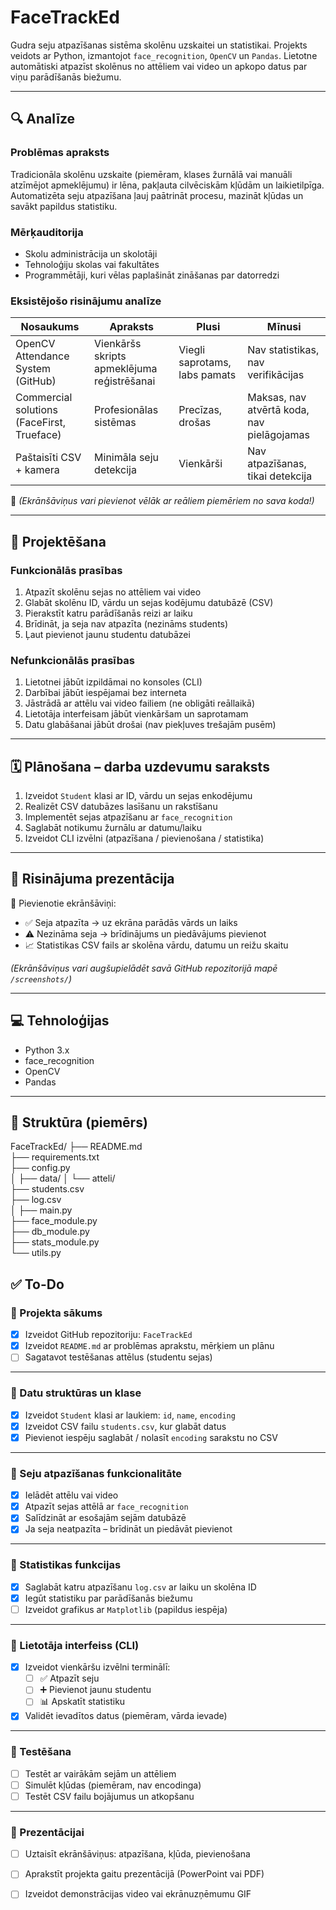 # FaceTrackEd

Gudra seju atpazīšanas sistēma skolēnu uzskaitei un statistikai. Projekts veidots ar Python, izmantojot `face_recognition`, `OpenCV` un `Pandas`. Lietotne automātiski atpazīst skolēnus no attēliem vai video un apkopo datus par viņu parādīšanās biežumu.

---

## 🔍 Analīze

### Problēmas apraksts

Tradicionāla skolēnu uzskaite (piemēram, klases žurnālā vai manuāli atzīmējot apmeklējumu) ir lēna, pakļauta cilvēciskām kļūdām un laikietilpīga. Automatizēta seju atpazīšana ļauj paātrināt procesu, mazināt kļūdas un savākt papildus statistiku.

### Mērķauditorija

- Skolu administrācija un skolotāji
- Tehnoloģiju skolas vai fakultātes
- Programmētāji, kuri vēlas paplašināt zināšanas par datorredzi

### Eksistējošo risinājumu analīze

| Nosaukums | Apraksts | Plusi | Mīnusi |
|----------|----------|--------|--------|
| OpenCV Attendance System (GitHub) | Vienkāršs skripts apmeklējuma reģistrēšanai | Viegli saprotams, labs pamats | Nav statistikas, nav verifikācijas |
| Commercial solutions (FaceFirst, Trueface) | Profesionālas sistēmas | Precīzas, drošas | Maksas, nav atvērtā koda, nav pielāgojamas |
| Paštaisīti CSV + kamera | Minimāla seju detekcija | Vienkārši | Nav atpazīšanas, tikai detekcija |

📸 *(Ekrānšāviņus vari pievienot vēlāk ar reāliem piemēriem no sava koda!)*

---

## 🧩 Projektēšana

### Funkcionālās prasības
1. Atpazīt skolēnu sejas no attēliem vai video
2. Glabāt skolēnu ID, vārdu un sejas kodējumu datubāzē (CSV)
3. Pierakstīt katru parādīšanās reizi ar laiku
4. Brīdināt, ja seja nav atpazīta (nezināms students)
5. Ļaut pievienot jaunu studentu datubāzei

### Nefunkcionālās prasības
1. Lietotnei jābūt izpildāmai no konsoles (CLI)
2. Darbībai jābūt iespējamai bez interneta
3. Jāstrādā ar attēlu vai video failiem (ne obligāti reāllaikā)
4. Lietotāja interfeisam jābūt vienkāršam un saprotamam
5. Datu glabāšanai jābūt drošai (nav piekļuves trešajām pusēm)

---

## 🗓️ Plānošana – darba uzdevumu saraksts

1. Izveidot `Student` klasi ar ID, vārdu un sejas enkodējumu
2. Realizēt CSV datubāzes lasīšanu un rakstīšanu
3. Implementēt sejas atpazīšanu ar `face_recognition`
4. Saglabāt notikumu žurnālu ar datumu/laiku
5. Izveidot CLI izvēlni (atpazīšana / pievienošana / statistika)

---

## 🎥 Risinājuma prezentācija

🧪 Pievienotie ekrānšāviņi:

- ✅ Seja atpazīta → uz ekrāna parādās vārds un laiks
- ⚠️ Nezināma seja → brīdinājums un piedāvājums pievienot
- 📈 Statistikas CSV fails ar skolēna vārdu, datumu un reižu skaitu

*(Ekrānšāviņus vari augšupielādēt savā GitHub repozitorijā mapē `/screenshots/`)*

---

## 💻 Tehnoloģijas

- Python 3.x
- face_recognition
- OpenCV
- Pandas

---

## 📁 Struktūra (piemērs)

FaceTrackEd/
├── README.md               
├── requirements.txt        
├── config.py                
│
├── data/
│   └── atteli/             
├── students.csv             
├── log.csv                 
│
├── main.py                 
├── face_module.py           
├── db_module.py             
├── stats_module.py          
└── utils.py                 


## ✅ To-Do

### 🔹 Projekta sākums
- [x] Izveidot GitHub repozitoriju: `FaceTrackEd`
- [x] Izveidot `README.md` ar problēmas aprakstu, mērķiem un plānu
- [ ] Sagatavot testēšanas attēlus (studentu sejas)

---

### 🔹 Datu struktūras un klase
- [x] Izveidot `Student` klasi ar laukiem: `id`, `name`, `encoding`
- [x] Izveidot CSV failu `students.csv`, kur glabāt datus
- [x] Pievienot iespēju saglabāt / nolasīt `encoding` sarakstu no CSV

---

### 🔹 Seju atpazīšanas funkcionalitāte
- [x] Ielādēt attēlu vai video
- [x] Atpazīt sejas attēlā ar `face_recognition`
- [x] Salīdzināt ar esošajām sejām datubāzē
- [x] Ja seja neatpazīta – brīdināt un piedāvāt pievienot

---

### 🔹 Statistikas funkcijas
- [x] Saglabāt katru atpazīšanu `log.csv` ar laiku un skolēna ID
- [x] Iegūt statistiku par parādīšanās biežumu
- [ ] Izveidot grafikus ar `Matplotlib` (papildus iespēja)

---

### 🔹 Lietotāja interfeiss (CLI)
- [x] Izveidot vienkāršu izvēlni terminālī:
  - [ ] ✅ Atpazīt seju
  - [ ] ➕ Pievienot jaunu studentu
  - [ ] 📊 Apskatīt statistiku
- [x] Validēt ievadītos datus (piemēram, vārda ievade)

---

### 🔹 Testēšana
- [ ] Testēt ar vairākām sejām un attēliem
- [ ] Simulēt kļūdas (piemēram, nav encodinga)
- [ ] Testēt CSV failu bojājumus un atkopšanu

---

### 🔹 Prezentācijai
- [ ] Uztaisīt ekrānšāviņus: atpazīšana, kļūda, pievienošana
- [ ] Aprakstīt projekta gaitu prezentācijā (PowerPoint vai PDF)
- [ ] Izveidot demonstrācijas video vai ekrānuzņēmumu GIF

